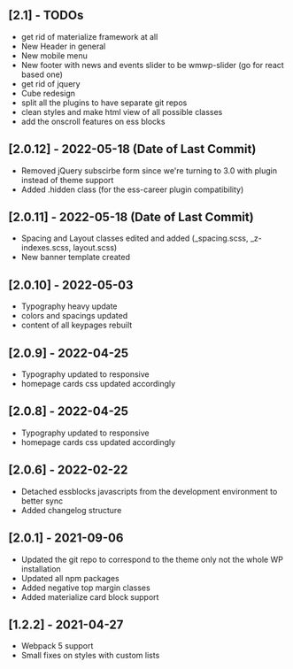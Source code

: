 ## [2.1] - TODOs
- get rid of materialize framework at all
- New Header in general
- New mobile menu
- New footer with news and events slider to be wmwp-slider (go for react based one)
- get rid of jquery
- Cube redesign
- split all the plugins to have separate git repos
- clean styles and make html view of all possible classes
- add the onscroll features on ess blocks

## [2.0.12] - 2022-05-18 (Date of Last Commit)
* Removed jQuery subscirbe form since we're turning to 3.0 with plugin instead of theme support
* Added .hidden class (for the ess-career plugin compatibility)

## [2.0.11] - 2022-05-18 (Date of Last Commit)

* Spacing and Layout classes edited and added (_spacing.scss, _z-indexes.scss, layout.scss)
* New banner template created


## [2.0.10] - 2022-05-03

* Typography heavy update
* colors and spacings updated
* content of all keypages rebuilt

## [2.0.9] - 2022-04-25

* Typography updated to responsive
* homepage cards css updated accordingly

## [2.0.8] - 2022-04-25

* Typography updated to responsive
* homepage cards css updated accordingly


## [2.0.6] - 2022-02-22

* Detached essblocks javascripts from the development environment to better sync
* Added changelog structure

## [2.0.1] - 2021-09-06
- Updated the git repo to correspond to the theme only not the whole WP installation
- Updated all npm packages
- Added negative top margin classes
- Added materialize card block support
 
## [1.2.2] - 2021-04-27
- Webpack 5 support
- Small fixes on styles with custom lists




